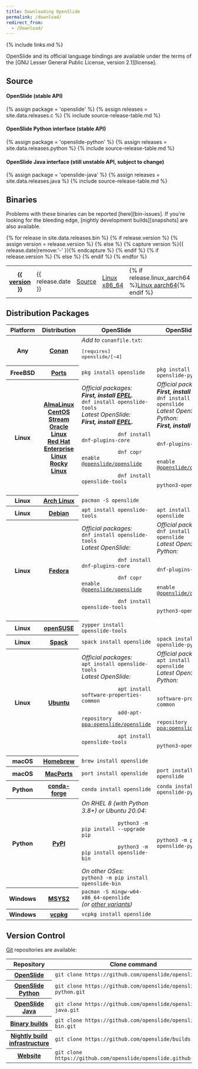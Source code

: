 ```yaml
---
title: Downloading OpenSlide
permalink: /download/
redirect_from:
  - /Download/
---
```


{% include links.md %}

OpenSlide and its official language bindings are available under the terms
of the [GNU Lesser General Public License, version 2.1][license].

## Source

#### OpenSlide (stable API)
{% assign package = 'openslide' %}
{% assign releases = site.data.releases.c %}
{% include source-release-table.md %}

#### OpenSlide Python interface (stable API)
{% assign package = 'openslide-python' %}
{% assign releases = site.data.releases.python %}
{% include source-release-table.md %}

#### OpenSlide Java interface (still unstable API, subject to change)
{% assign package = 'openslide-java' %}
{% assign releases = site.data.releases.java %}
{% include source-release-table.md %}


## Binaries

Problems with these binaries can be reported [here][bin-issues].
If you're looking for the bleeding edge,
[nightly development builds][snapshots] are also available.

<div class="releases">
  <table>
    {% for release in site.data.releases.bin %}
      {% if release.version %}
        {% assign version = release.version %}
      {% else %}
        {% capture version %}{{ release.date|remove:'-' }}{% endcapture %}
      {% endif %}
      <tr class="{% cycle 'bin': 'odd', 'even' %}">
        <th>
          <a href="https://github.com/openslide/openslide-bin/releases/tag/v{{ version }}">
            {{ version }}
          </a>
        </th>
        <td>{{ release.date }}</td>
        {% if release.version %}
          <td><a href="https://github.com/openslide/openslide-bin/releases/download/v{{ version }}/openslide-bin-{{ version }}.tar.gz">Source</a></td>
          <td><a href="https://github.com/openslide/openslide-bin/releases/download/v{{ version }}/openslide-bin-{{ version }}-linux-x86_64.tar.xz">Linux x86_64</a></td>
          <td>{% if release.linux_aarch64 %}<a href="https://github.com/openslide/openslide-bin/releases/download/v{{ version }}/openslide-bin-{{ version }}-linux-aarch64.tar.xz">Linux aarch64</a>{% endif %}</td>
          <td><a href="https://github.com/openslide/openslide-bin/releases/download/v{{ version }}/openslide-bin-{{ version }}-macos-arm64-x86_64.tar.xz">macOS</a></td>
          <td></td>
          <td><a href="https://github.com/openslide/openslide-bin/releases/download/v{{ version }}/openslide-bin-{{ version }}-windows-x64.zip">Windows x64</a></td>
        {% else %}
          <td><a href="https://github.com/openslide/openslide-bin/releases/download/v{{ version }}/openslide-winbuild-{{ version }}.zip">Source</a></td>
          <td></td>
          <td></td>
          <td></td>
          <td><a href="https://github.com/openslide/openslide-bin/releases/download/v{{ version }}/openslide-win32-{{ version }}.zip">Windows x86</a></td>
          <td><a href="https://github.com/openslide/openslide-bin/releases/download/v{{ version }}/openslide-win64-{{ version }}.zip">Windows x64</a></td>
        {% endif %}
      </tr>
    {% endfor %}
  </table>
</div>


## Distribution Packages

<table class="pinfo">
  <thead>
    <tr>
      <th>Platform</th>
      <th>Distribution</th>
      <th>OpenSlide</th>
      <th>OpenSlide Python</th>
    </tr>
  </thead>
  <tbody>
    <tr>
      <th>Any</th>
      <th><a href="https://conan.io/">Conan</a></th>
      <td>
        <i>Add to</i> <code>conanfile.txt</code>:
        <pre>[requires]
openslide/[~4]</pre>
      </td>
      <td></td>
    </tr>
    <tr>
      <th>FreeBSD</th>
      <th><a href="https://ports.freebsd.org/">Ports</a></th>
      <td><code>pkg install openslide</code></td>
      <td><code>pkg install py311-openslide-python</code></td>
    </tr>
    <tr>
      <th>Linux</th>
      <th>
        <a href="https://almalinux.org/">AlmaLinux</a><br>
        <a href="https://www.centos.org/centos-stream/">CentOS Stream</a><br>
        <a href="https://www.oracle.com/linux/">Oracle Linux</a><br>
        <a href="https://www.redhat.com/en/technologies/linux-platforms/enterprise-linux">Red Hat Enterprise Linux</a><br>
        <a href="https://rockylinux.org/">Rocky Linux</a>
      </th>
      <td>
        <div>
          <i>Official packages:</i><br>
          <b><i>First, install <a href="https://fedoraproject.org/wiki/EPEL">EPEL</a>.</i></b><br>
          <code>dnf install openslide-tools</code><br>
        </div>
        <div>
          <i>Latest OpenSlide:</i><br>
          <b><i>First, install <a href="https://fedoraproject.org/wiki/EPEL">EPEL</a>.</i></b><br>
          <code>
            dnf install dnf-plugins-core<br>
            dnf copr enable <a href="https://copr.fedorainfracloud.org/coprs/g/openslide/openslide/">@openslide/openslide</a><br>
            dnf install openslide-tools
          </code>
        </div>
      </td>
      <td>
        <div>
          <i>Official packages:</i><br>
          <b><i>First, install <a href="https://fedoraproject.org/wiki/EPEL">EPEL</a>.</i></b><br>
          <code>dnf install python3-openslide</code><br>
        </div>
        <div>
          <i>Latest OpenSlide Python:</i><br>
          <b><i>First, install <a href="https://fedoraproject.org/wiki/EPEL">EPEL</a>.</i></b><br>
          <code>
            dnf install dnf-plugins-core<br>
            dnf copr enable <a href="https://copr.fedorainfracloud.org/coprs/g/openslide/openslide/">@openslide/openslide</a><br>
            dnf install python3-openslide
          </code>
        </div>
      </td>
    </tr>
    <tr>
      <th>Linux</th>
      <th><a href="https://archlinux.org/">Arch Linux</a></th>
      <td><code>pacman -S openslide</code></td>
      <td></td>
    </tr>
    <tr>
      <th>Linux</th>
      <th><a href="https://www.debian.org/">Debian</a></th>
      <td><code>apt install openslide-tools</code></td>
      <td><code>apt install python3-openslide</code></td>
    </tr>
    <tr>
      <th>Linux</th>
      <th><a href="https://fedoraproject.org/">Fedora</a></th>
      <td>
        <div>
          <i>Official packages:</i><br>
          <code>dnf install openslide-tools</code>
        </div>
        <div>
          <i>Latest OpenSlide:</i><br>
          <code>
            dnf install dnf-plugins-core<br>
            dnf copr enable <a href="https://copr.fedorainfracloud.org/coprs/g/openslide/openslide/">@openslide/openslide</a><br>
            dnf install openslide-tools
          </code>
        </div>
      </td>
      <td>
        <div>
          <i>Official packages:</i><br>
          <code>dnf install python3-openslide</code>
        </div>
        <div>
          <i>Latest OpenSlide Python:</i><br>
          <code>
            dnf install dnf-plugins-core<br>
            dnf copr enable <a href="https://copr.fedorainfracloud.org/coprs/g/openslide/openslide/">@openslide/openslide</a><br>
            dnf install python3-openslide
          </code>
        </div>
      </td>
    </tr>
    <tr>
      <th>Linux</th>
      <th><a href="https://www.opensuse.org/">openSUSE</a></th>
      <td><code>zypper install openslide-tools</code></td>
      <td></td>
    </tr>
    <tr>
      <th>Linux</th>
      <th><a href="https://spack.io/">Spack</a></th>
      <td><code>spack install openslide</code></td>
      <td><code>spack install py-openslide-python</code></td>
    </tr>
    <tr>
      <th>Linux</th>
      <th><a href="https://ubuntu.com/">Ubuntu</a></th>
      <td>
        <div>
          <i>Official packages:</i><br>
          <code>apt install openslide-tools</code>
        </div>
        <div>
          <i>Latest OpenSlide:</i><br>
          <code>
            apt install software-properties-common<br>
            add-apt-repository <a href="https://launchpad.net/~openslide/+archive/ubuntu/openslide">ppa:openslide/openslide</a><br>
            apt install openslide-tools
          </code>
        </div>
      </td>
      <td>
        <div>
          <i>Official packages:</i><br>
          <code>apt install python3-openslide</code>
        </div>
        <div>
          <i>Latest OpenSlide Python:</i><br>
          <code>
            apt install software-properties-common<br>
            add-apt-repository <a href="https://launchpad.net/~openslide/+archive/ubuntu/openslide">ppa:openslide/openslide</a><br>
            apt install python3-openslide
          </code>
        </div>
      </td>
    </tr>
    <tr>
      <th>macOS</th>
      <th><a href="https://brew.sh/">Homebrew</a></th>
      <td><code>brew install openslide</code></td>
      <td></td>
    </tr>
    <tr>
      <th>macOS</th>
      <th><a href="https://www.macports.org/">MacPorts</a></th>
      <td><code>port install openslide</code></td>
      <td><code>port install py313-openslide</code></td>
    </tr>
    <tr>
      <th>Python</th>
      <th><a href="https://conda-forge.org/">conda-forge</a></th>
      <td><code>conda install openslide</code></td>
      <td><code>conda install openslide-python</code></td>
    </tr>
    <tr>
      <th>Python</th>
      <th><a href="https://pypi.org/">PyPI</a></th>
      <td>
        <div>
          <i>On RHEL 8 (with Python 3.8+) or Ubuntu 20.04:</i><br>
          <code>
            python3 -m pip install --upgrade pip<br>
            python3 -m pip install openslide-bin
          </code>
        </div>
        <div>
          <i>On other OSes:</i><br>
          <code>python3 -m pip install openslide-bin</code>
        </div>
      </td>
      <td><code>python3 -m pip install openslide-python</code></td>
    </tr>
    <tr>
      <th>Windows</th>
      <th><a href="https://www.msys2.org/">MSYS2</a></th>
      <td>
        <code>pacman -S mingw-w64-x86_64-openslide</code><br>
        <i>(or <a href="https://packages.msys2.org/base/mingw-w64-openslide">other variants</a>)</i>
      </td>
      <td></td>
    </tr>
    <tr>
      <th>Windows</th>
      <th><a href="https://vcpkg.io/">vcpkg</a></th>
      <td><code>vcpkg install openslide</code></td>
      <td></td>
    </tr>
  </tbody>
</table>


## Version Control

[Git][git] repositories are available:

<table class="pinfo">
  <thead>
    <tr>
      <th>Repository</th>
      <th>Clone command</th>
    </tr>
  </thead>
  <tbody>
    <tr>
      <th><a href="https://github.com/openslide/openslide">OpenSlide</a></th>
      <td><code>git clone https://github.com/openslide/openslide.git</code></td>
    </tr>
    <tr>
      <th><a href="https://github.com/openslide/openslide-python">OpenSlide Python</a></th>
      <td><code>git clone https://github.com/openslide/openslide-python.git</code></td>
    </tr>
    <tr>
      <th><a href="https://github.com/openslide/openslide-java">OpenSlide Java</a></th>
      <td><code>git clone https://github.com/openslide/openslide-java.git</code></td>
    </tr>
    <tr>
      <th><a href="https://github.com/openslide/openslide-bin">Binary builds</a></th>
      <td><code>git clone https://github.com/openslide/openslide-bin.git</code></td>
    </tr>
    <tr>
      <th><a href="https://github.com/openslide/builds">Nightly build infrastructure</a></th>
      <td><code>git clone https://github.com/openslide/builds.git</code></td>
    </tr>
    <tr>
      <th><a href="https://github.com/openslide/openslide.github.io">Website</a></th>
      <td><code>git clone https://github.com/openslide/openslide.github.io.git</code></td>
    </tr>
  </tbody>
</table>

<!-- Ensure spacing above footer -->
<span></span>

[git]: https://git-scm.com/
